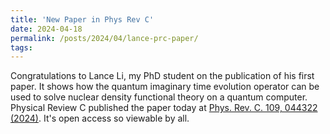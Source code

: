 ```yaml
---
title: 'New Paper in Phys Rev C'
date: 2024-04-18
permalink: /posts/2024/04/lance-prc-paper/
tags:
---
```


Congratulations to Lance Li, my PhD student on the publication of his first paper.  It shows how the quantum imaginary time evolution operator can be used to solve nuclear density functional theory on a quantum computer.  Physical Review C published the paper today at [Phys. Rev. C. 109, 044322 (2024)](https://doi.org/10.1103/PhysRevC.109.044322).  It's open access so viewable by all.
